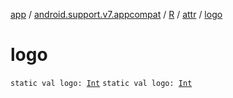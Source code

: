 [app](../../../index.md) / [android.support.v7.appcompat](../../index.md) / [R](../index.md) / [attr](index.md) / [logo](.)

# logo

`static val logo: `[`Int`](https://kotlinlang.org/api/latest/jvm/stdlib/kotlin/-int/index.html)
`static val logo: `[`Int`](https://kotlinlang.org/api/latest/jvm/stdlib/kotlin/-int/index.html)